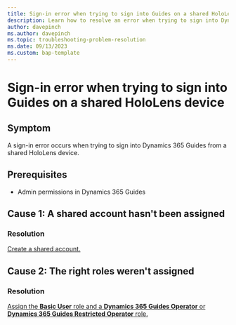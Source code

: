 ```yaml
---
title: Sign-in error when trying to sign into Guides on a shared HoloLens device 
description: Learn how to resolve an error when trying to sign into Dynamics 365 Guides on a shared device license
author: davepinch
ms.author: davepinch
ms.topic: troubleshooting-problem-resolution 
ms.date: 09/13/2023
ms.custom: bap-template
---
```


# Sign-in error when trying to sign into Guides on a shared HoloLens device

## Symptom

A sign-in error occurs when trying to sign into Dynamics 365 Guides from a shared HoloLens device.

## Prerequisites

- Admin permissions in Dynamics 365 Guides

## Cause 1: A shared account hasn't been assigned

### Resolution

[Create a shared account.](/dynamics365/mixed-reality/guides/device-license)

## Cause 2: The right roles weren't assigned

### Resolution

[Assign the **Basic User** role and a **Dynamics 365 Guides Operator** or **Dynamics 365 Guides Restricted Operator** role.](/dynamics365/mixed-reality/guides/device-license#assign-an-operator-role-to-the-shared-account)
